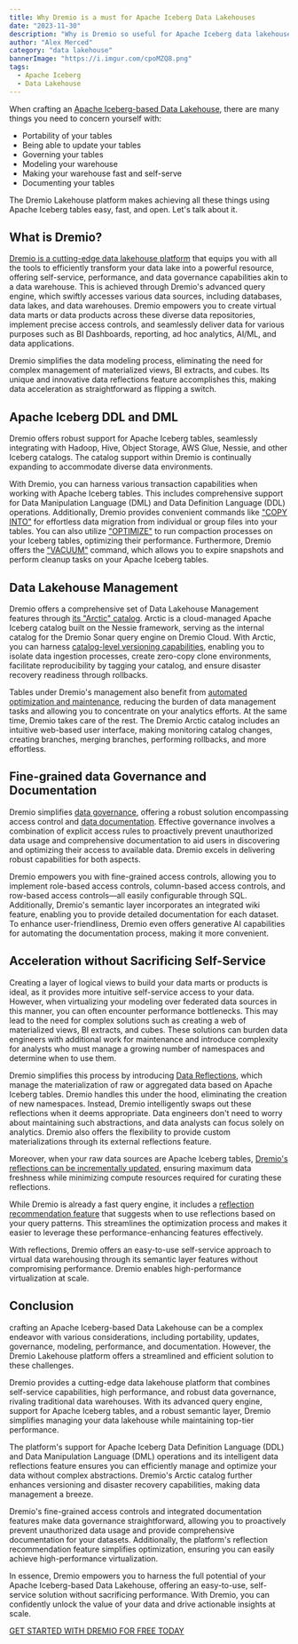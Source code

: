 ```yaml
---
title: Why Dremio is a must for Apache Iceberg Data Lakehouses
date: "2023-11-30"
description: "Why is Dremio so useful for Apache Iceberg data lakehouses"
author: "Alex Merced"
category: "data lakehouse"
bannerImage: "https://i.imgur.com/cpoMZQ8.png"
tags:
  - Apache Iceberg
  - Data Lakehouse
---
```


When crafting an [Apache Iceberg-based Data Lakehouse](https://www.dremio.com/blog/apache-iceberg-101-your-guide-to-learning-apache-iceberg-concepts-and-practices/), there are many things you need to concern yourself with:

- Portability of your tables
- Being able to update your tables
- Governing your tables
- Modeling your warehouse
- Making your warehouse fast and self-serve
- Documenting your tables

The Dremio Lakehouse platform makes achieving all these things using Apache Iceberg tables easy, fast, and open. Let's talk about it.

## What is Dremio?

[Dremio is a cutting-edge data lakehouse platform](https://www.dremio.com/get-started/) that equips you with all the tools to efficiently transform your data lake into a powerful resource, offering self-service, performance, and data governance capabilities akin to a data warehouse. This is achieved through Dremio's advanced query engine, which swiftly accesses various data sources, including databases, data lakes, and data warehouses. Dremio empowers you to create virtual data marts or data products across these diverse data repositories, implement precise access controls, and seamlessly deliver data for various purposes such as BI Dashboards, reporting, ad hoc analytics, AI/ML, and data applications.

Dremio simplifies the data modeling process, eliminating the need for complex management of materialized views, BI extracts, and cubes. Its unique and innovative data reflections feature accomplishes this, making data acceleration as straightforward as flipping a switch.

## Apache Iceberg DDL and DML

Dremio offers robust support for Apache Iceberg tables, seamlessly integrating with Hadoop, Hive, Object Storage, AWS Glue, Nessie, and other Iceberg catalogs. The catalog support within Dremio is continually expanding to accommodate diverse data environments.

With Dremio, you can harness various transaction capabilities when working with Apache Iceberg tables. This includes comprehensive support for Data Manipulation Language (DML) and Data Definition Language (DDL) operations. Additionally, Dremio provides convenient commands like ["COPY INTO"](https://docs.dremio.com/current/reference/sql/commands/apache-iceberg-tables/copy-into-table/) for effortless data migration from individual or group files into your tables. You can also utilize ["OPTIMIZE"](https://docs.dremio.com/current/reference/sql/commands/apache-iceberg-tables/optimize-table/) to run compaction processes on your Iceberg tables, optimizing their performance. Furthermore, Dremio offers the ["VACUUM"](https://docs.dremio.com/current/reference/sql/commands/apache-iceberg-tables/vacuum-table) command, which allows you to expire snapshots and perform cleanup tasks on your Apache Iceberg tables.

## Data Lakehouse Management

Dremio offers a comprehensive set of Data Lakehouse Management features through [its "Arctic" catalog](https://docs.dremio.com/cloud/arctic/). Arctic is a cloud-managed Apache Iceberg catalog built on the Nessie framework, serving as the internal catalog for the Dremio Sonar query engine on Dremio Cloud. With Arctic, you can harness [catalog-level versioning capabilities](https://docs.dremio.com/cloud/arctic/data-branching/), enabling you to isolate data ingestion processes, create zero-copy clone environments, facilitate reproducibility by tagging your catalog, and ensure disaster recovery readiness through rollbacks.

Tables under Dremio's management also benefit from [automated optimization and maintenance](https://docs.dremio.com/cloud/arctic/automatic-optimization), reducing the burden of data management tasks and allowing you to concentrate on your analytics efforts. At the same time, Dremio takes care of the rest. The Dremio Arctic catalog includes an intuitive web-based user interface, making monitoring catalog changes, creating branches, merging branches, performing rollbacks, and more effortless.

## Fine-grained data Governance and Documentation

Dremio simplifies [data governance](https://docs.dremio.com/cloud/security/), offering a robust solution encompassing access control and [data documentation](https://docs.dremio.com/cloud/reference/api/catalog/wiki/). Effective governance involves a combination of explicit access rules to proactively prevent unauthorized data usage and comprehensive documentation to aid users in discovering and optimizing their access to available data. Dremio excels in delivering robust capabilities for both aspects.

Dremio empowers you with fine-grained access controls, allowing you to implement role-based access controls, column-based access controls, and row-based access controls—all easily configurable through SQL. Additionally, Dremio's semantic layer incorporates an integrated wiki feature, enabling you to provide detailed documentation for each dataset. To enhance user-friendliness, Dremio even offers generative AI capabilities for automating the documentation process, making it more convenient.

## Acceleration without Sacrificing Self-Service

Creating a layer of logical views to build your data marts or products is ideal, as it provides more intuitive self-service access to your data. However, when virtualizing your modeling over federated data sources in this manner, you can often encounter performance bottlenecks. This may lead to the need for complex solutions such as creating a web of materialized views, BI extracts, and cubes. These solutions can burden data engineers with additional work for maintenance and introduce complexity for analysts who must manage a growing number of namespaces and determine when to use them.

Dremio simplifies this process by introducing [Data Reflections](https://docs.dremio.com/cloud/sonar/reflections/), which manage the materialization of raw or aggregated data based on Apache Iceberg tables. Dremio handles this under the hood, eliminating the creation of new namespaces. Instead, Dremio intelligently swaps out these reflections when it deems appropriate. Data engineers don't need to worry about maintaining such abstractions, and data analysts can focus solely on analytics. Dremio also offers the flexibility to provide custom materializations through its external reflections feature.

Moreover, when your raw data sources are Apache Iceberg tables, [Dremio's reflections can be incrementally updated](https://docs.dremio.com/cloud/sonar/reflections/best-practices/#partition-reflections-to-allow-for-partition-based-incremental-refreshes), ensuring maximum data freshness while minimizing compute resources required for curating these reflections.

While Dremio is already a fast query engine, it includes a [reflection recommendation feature](https://docs.dremio.com/cloud/sonar/reflections/reflection-recommendations/) that suggests when to use reflections based on your query patterns. This streamlines the optimization process and makes it easier to leverage these performance-enhancing features effectively.

With reflections, Dremio offers an easy-to-use self-service approach to virtual data warehousing through its semantic layer features without compromising performance. Dremio enables high-performance virtualization at scale.

## Conclusion

crafting an Apache Iceberg-based Data Lakehouse can be a complex endeavor with various considerations, including portability, updates, governance, modeling, performance, and documentation. However, the Dremio Lakehouse platform offers a streamlined and efficient solution to these challenges.

Dremio provides a cutting-edge data lakehouse platform that combines self-service capabilities, high performance, and robust data governance, rivaling traditional data warehouses. With its advanced query engine, support for Apache Iceberg tables, and a robust semantic layer, Dremio simplifies managing your data lakehouse while maintaining top-tier performance.

The platform's support for Apache Iceberg Data Definition Language (DDL) and Data Manipulation Language (DML) operations and its intelligent data reflections feature ensures you can efficiently manage and optimize your data without complex abstractions. Dremio's Arctic catalog further enhances versioning and disaster recovery capabilities, making data management a breeze.

Dremio's fine-grained access controls and integrated documentation features make data governance straightforward, allowing you to proactively prevent unauthorized data usage and provide comprehensive documentation for your datasets. Additionally, the platform's reflection recommendation feature simplifies optimization, ensuring you can easily achieve high-performance virtualization.

In essence, Dremio empowers you to harness the full potential of your Apache Iceberg-based Data Lakehouse, offering an easy-to-use, self-service solution without sacrificing performance. With Dremio, you can confidently unlock the value of your data and drive actionable insights at scale.

[GET STARTED WITH DREMIO FOR FREE TODAY](https://www.dremio.com/get-started/)